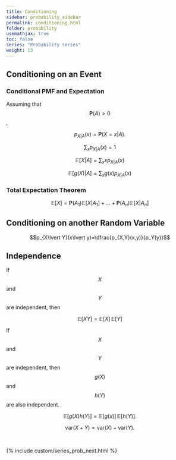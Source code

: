 ```yaml
---
title: Conditioning
sidebar: probability_sidebar
permalink: conditioning.html
folder: probability
usemathjax: true
toc: false
series: "Probability series"
weight: 13
---
```


## Conditioning on an Event

### Conditional PMF and Expectation

Assuming that $$\mathbf{P}(A)>0$$,

$$p_{X\lvert A}(x)=\mathbf{P}(X=x\lvert A).$$

$$\sum_{x}p_{X\lvert A}(x)=1$$

$$\mathbb{E}[X\lvert A]=\sum_{x}xp_{X\lvert A}(x)$$

$$\mathbb{E}[g(X)\lvert A]=\sum_{x}g(x)p_{X\lvert A}(x)$$

### Total Expectation Theorem

$$\mathbb{E}[X]=\mathbf{P}(A_1)\mathbb{E}[X\lvert A_1]+\ldots+\mathbf{P}(A_n)\mathbb{E}[X\lvert A_n]$$


## Conditioning on another Random Variable

$$p_{X\lvert Y}(x\lvert y)=\dfrac{p_{X,Y}(x,y)}{p_Y(y)}$$

## Independence

If $$X$$ and $$Y$$ are independent, then

$$\mathbb{E}[XY]=\mathbb{E}[X]\,\mathbb{E}[Y]$$

If $$X$$ and $$Y$$ are independent, then $$g(X)$$ and $$h(Y)$$ are also independent.

$$\mathbb{E}[g(X)h(Y)]=\mathbb{E}[g(x)]\,\mathbb{E}[h(Y)].$$

$$\mathrm{var}(X+Y)=\mathrm{var}(X)+\mathrm{var}(Y).$$

<br>

{% include custom/series_prob_next.html %}
